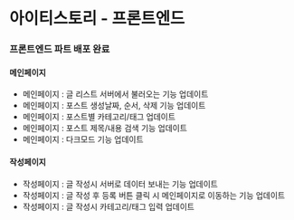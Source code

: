 <h1>아이티스토리 - 프론트엔드</h1>

<div>
   <h3>프론트엔드 파트 배포 완료</h3> 
   <h4>메인페이지</h4>
   <ul>
    <li>메인페이지 : 글 리스트 서버에서 불러오는 기능 업데이트</li>
    <li>메인페이지 : 포스트 생성날짜, 순서, 삭제 기능 업데이트</li>
    <li>메인페이지 : 포스트별 카테고리/태그 업데이트</li>
    <li>메인페이지 : 포스트 제목/내용 검색 기능 업데이트</li>
    <li>메인페이지 : 다크모드 기능 업데이트</li>
   </ul>
   <h4>작성페이지</h4>
   <ul>
    <li>작성페이지 : 글 작성시 서버로 데이터 보내는 기능 업데이트</li>
    <li>작성페이지 : 글 작성 후 등록 버튼 클릭 시 메인페이지로 이동하는 기능 업데이트</li>
    <li>작성페이지 : 글 작성시 카테고리/태그 입력 업데이트</li>
   </ul>  
<div>


